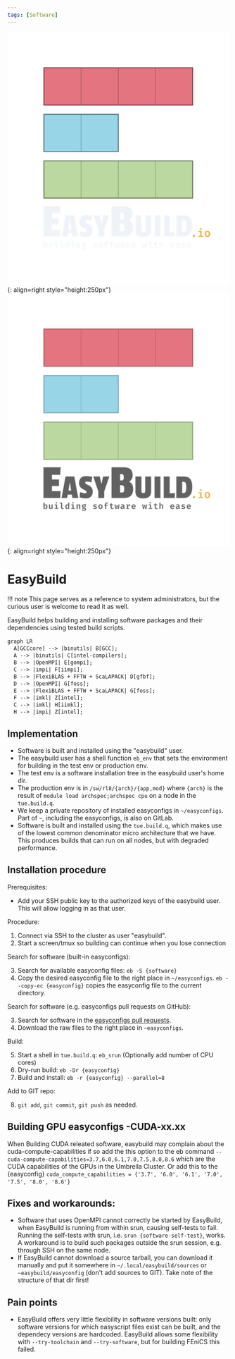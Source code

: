 ```yaml
---
tags: [Software]
---
```

![EasyBuild logo](easybuild_logo_2022_vertical_dark_bg_transparent.png#only-dark){: align=right style="height:250px"}
![EasyBuild logo](easybuild_logo_2022_vertical_light_bg_transparent.png#only-light){: align=right style="height:250px"}
# EasyBuild
!!! note 
    This page serves as a reference to system administrators, but the curious user is welcome to read it as well.

EasyBuild helps building and installing software packages and their
dependencies using tested build scripts.

``` mermaid
graph LR
  A[GCCcore] --> |binutils| B[GCC];
  A --> |binutils| C[intel-compilers];
  B --> |OpenMPI| E[gompi];
  C --> |impi| F[iimpi];
  B --> |FlexiBLAS + FFTW + ScaLAPACK| D[gfbf];
  D --> |OpenMPI| G[foss];
  E --> |FlexiBLAS + FFTW + ScaLAPACK| G[foss];
  F --> |imkl| Z[intel];
  C --> |imkl| H[iimkl];
  H --> |impi| Z[intel];
```

## Implementation

-   Software is built and installed using the "easybuild" user.
-   The easybuild user has a shell function `eb_env` that sets the
    environment for building in the test env or production env.
-   The test env is a software installation tree in the easybuild user's
    home dir.
-   The production env is in `/sw/rl8/{arch}/{app,mod}`
    where `{arch}` is the result of `module load archspec;archspec cpu`
    on a node in the `tue.build.q`.
-   We keep a private repository of installed easyconfigs in `~/easyconfigs`.
    Part of `~`, including the easyconfigs, is also on GitLab.
-   Software is built and installed using the `tue.build.q`, which makes
    use of the lowest common denominator micro architecture that we
    have. This produces builds that can run on all nodes, but with
    degraded performance.

## Installation procedure

Prerequisites:

-   Add your SSH public key to the authorized keys of the easybuild
    user. This will allow logging in as that user.

Procedure:

1.  Connect via SSH to the cluster as user "easybuild".
2.  Start a screen/tmux so building can continue when you lose connection

Search for software (built-in easyconfigs):

3.  Search for available easyconfig files: `eb -S {software}`
4.  Copy the desired easyconfig file to the right place in `~/easyconfigs`.
    `eb --copy-ec {easyconfig}` copies the easyconfig file to the current directory.

Search for software (e.g. easyconfigs pull requests on GitHub):

3.  Search for software in the [easyconfigs pull requests](https://github.com/easybuilders/easybuild-easyconfigs/pulls).
4.  Download the raw files to the right place in `~easyconfigs`.

Build:

5.  Start a shell in `tue.build.q`: `eb_srun`  (Optionally add number of CPU cores)
6.  Dry-run build: `eb -Dr {easyconfig}`
7.  Build and install: `eb -r {easyconfig} --parallel=8`

Add to GIT repo:

8.  `git add`, `git commit`, `git push` as needed.

## Building GPU easyconfigs -CUDA-xx.xx

When Building CUDA releated software, easybuild may complain about the cuda-compute-capabilities if so add the this option to the eb command ```--cuda-compute-capabilities=3.7,6.0,6.1,7.0,7.5,8.0,8.6``` which are the CUDA capabilities of the GPUs in the Umbrella Cluster. Or add this to the {easyconfig} ```cuda_compute_capabilities = {'3.7', '6.0', '6.1', '7.0', '7.5', '8.0', '8.6'}```

## Fixes and workarounds:

-   Software that uses OpenMPI cannot correctly be started by EasyBuild,
    when EasyBuild is running from within srun, causing self-tests to
    fail. Running the self-tests with srun, i.e.
    `srun {software-self-test}`, works. A workaround is to build such
    packages outside the srun session, e.g. through SSH on the same
    node.
-   If EasyBuild cannot download a source tarball, you can download it
    manually and put it somewhere in `~/.local/easybuild/sources` or `~easybuild/easyconfig` (don't add sources to GIT). Take
    note of the structure of that dir first!

## Pain points

-   EasyBuild offers very little flexibility in software versions built:
    only software versions for which easyscript files exist can be
    built, and the dependecy versions are hardcoded. EasyBuild allows
    some flexibility with `--try-toolchain` and `--try-software`, but
    for building FEniCS this failed.

